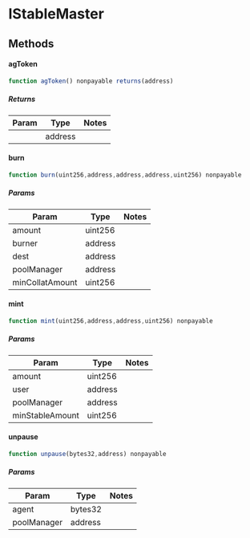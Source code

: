 # IStableMaster

## Methods

#### agToken

```javascript
function agToken() nonpayable returns(address)
```

##### Returns

| Param | Type | Notes |
| ----- | ---- | ----- |
|  | address |  |

#### burn

```javascript
function burn(uint256,address,address,address,uint256) nonpayable
```

##### Params

| Param | Type | Notes |
| ----- | ---- | ----- |
| amount | uint256 |  |
| burner | address |  |
| dest | address |  |
| poolManager | address |  |
| minCollatAmount | uint256 |  |

#### mint

```javascript
function mint(uint256,address,address,uint256) nonpayable
```

##### Params

| Param | Type | Notes |
| ----- | ---- | ----- |
| amount | uint256 |  |
| user | address |  |
| poolManager | address |  |
| minStableAmount | uint256 |  |

#### unpause

```javascript
function unpause(bytes32,address) nonpayable
```

##### Params

| Param | Type | Notes |
| ----- | ---- | ----- |
| agent | bytes32 |  |
| poolManager | address |  |
